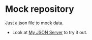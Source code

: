 # Mock repository
Just a json file to mock data.
* Look at [My JSON Server](https://my-json-server.typicode.com/) to try it out.
